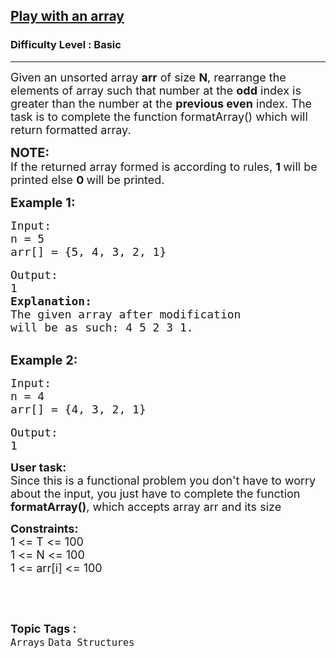 <h2><a href="https://practice.geeksforgeeks.org/problems/play-with-an-array/1?page=1&difficulty[]=-1&status[]=unsolved&category[]=Arrays&sortBy=difficulty">Play with an array</a></h2><h3>Difficulty Level : Basic</h3><hr><div class="problems_problem_content__Xm_eO"><p><span style="font-size:18px">Given an unsorted array <strong>arr</strong> of size <strong>N</strong>, rearrange the elements of array such that number at the <strong>odd</strong> index is greater than the number at the <strong>previous even</strong> index. The task is to complete the function formatArray() which will return formatted array.</span></p>

<p><span style="font-size:20px"><strong>NOTE:</strong></span><br>
<span style="font-size:18px">If the returned array formed is according to rules,&nbsp;<strong>1 </strong>will be printed&nbsp;else <strong>0&nbsp;</strong>will be printed.</span></p>

<p><span style="font-size:20px"><strong>Example 1:</strong></span></p>

<pre><span style="font-size:18px">Input:
n = 5
arr[] = {5, 4, 3, 2, 1}</span>

<span style="font-size:18px">Output:
1
<strong>Explanation:
</strong>The given array after modification
will be as such: 4 5 2 3 1.</span>

</pre>

<p><span style="font-size:20px"><strong>Example 2:</strong></span></p>

<pre><span style="font-size:18px">Input:
n = 4
arr[] = {4, 3, 2, 1}</span>

<span style="font-size:18px">Output:
1</span></pre>

<p><span style="font-size:18px"><strong>User task:</strong><br>
Since this is a functional problem you don't have to worry about the input, you just have to complete the function <strong>formatArray()</strong>, which accepts array arr and its size&nbsp; </span></p>

<p><span style="font-size:18px"><strong>Constraints:</strong><br>
1 &lt;= T &lt;= 100<br>
1 &lt;= N &lt;= 100<br>
1 &lt;= arr[i] &lt;= 100</span></p>

<p>&nbsp;</p>
</div><br><p><span style=font-size:18px><strong>Topic Tags : </strong><br><code>Arrays</code>&nbsp;<code>Data Structures</code>&nbsp;